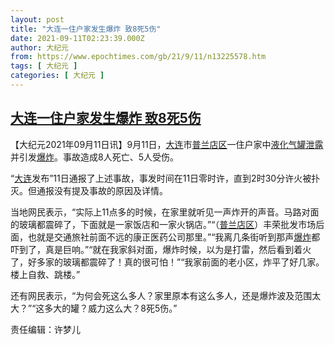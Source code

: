 ```yaml
---
layout: post
title: "大连一住户家发生爆炸 致8死5伤"
date: 2021-09-11T02:23:39.000Z
author: 大纪元
from: https://www.epochtimes.com/gb/21/9/11/n13225578.htm
tags: [ 大纪元 ]
categories: [ 大纪元 ]
---
```

<!--1631327019000-->
[大连一住户家发生爆炸 致8死5伤](https://www.epochtimes.com/gb/21/9/11/n13225578.htm)
------

<div>
<p>【大纪元2021年09月11日讯】9月11日，<a href="https://www.epochtimes.com/gb/tag/%E5%A4%A7%E8%BF%9E.html">大连</a>市<a href="https://www.epochtimes.com/gb/tag/%E6%99%AE%E5%85%B0%E5%BA%97%E5%8C%BA.html">普兰店区</a>一住户家中<a href="https://www.epochtimes.com/gb/tag/%E6%B6%B2%E5%8C%96%E6%B0%94%E7%BD%90.html">液化气罐</a><a href="https://www.epochtimes.com/gb/tag/%E6%B3%84%E9%9C%B2.html">泄露</a>并引发<a href="https://www.epochtimes.com/gb/tag/%E7%88%86%E7%82%B8.html">爆炸</a>。事故造成8人死亡、5人受伤。</p><p>“<a href="https://www.epochtimes.com/gb/tag/%E5%A4%A7%E8%BF%9E.html">大连</a>发布”11日通报了上述事故，事发时间在11日零时许，直到2时30分许火被扑灭。但通报没有提及事故的原因及详情。</p><p>当地网民表示，“实际上11点多的时候，在家里就听见一声炸开的声音。马路对面的玻璃都震碎了，下面就是一家饭店和一家火锅店。”“（<a href="https://www.epochtimes.com/gb/tag/%E6%99%AE%E5%85%B0%E5%BA%97%E5%8C%BA.html">普兰店区</a>）丰荣批发市场后面，也就是交通旅社前面不远的康正医药公司那里。”“我离几条街听到那声<a href="https://www.epochtimes.com/gb/tag/%E7%88%86%E7%82%B8.html">爆炸</a>都吓到了，真是巨响。”“就在我家斜对面，爆炸时候，以为是打雷，然后看到着火了，好多家的玻璃都震碎了！真的很可怕！”“我家前面的老小区，炸平了好几家。楼上自救、跳楼。”</p><p>还有网民表示，“为何会死这么多人？家里原本有这么多人，还是爆炸波及范围太大？”“这多大的罐？威力这么大？8死5伤。”</p><p>责任编辑：许梦儿</p>
</div>
